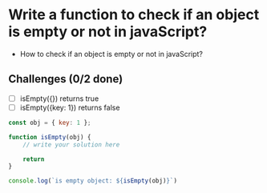 # Write a function to check if an object is empty or not in javaScript?
+ How to check if an object is empty or not in javaScript?

## Challenges (0/2 done)
- [ ] isEmpty({}) returns true
- [ ] isEmpty({key: 1}) returns false

```js
const obj = { key: 1 };

function isEmpty(obj) {
    // write your solution here

    return
}

console.log(`is empty object: ${isEmpty(obj)}`)
```
